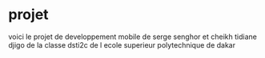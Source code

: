 # projet
voici le projet de developpement mobile de serge senghor et cheikh tidiane djigo de la  classe dsti2c de l ecole superieur polytechnique de dakar
